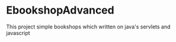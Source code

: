 EbookshopAdvanced
=================

This project simple bookshops which written on java's servlets and javascript
